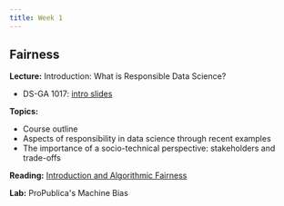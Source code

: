 ```yaml
---
title: Week 1
---
```


## Fairness

**Lecture:** Introduction: What is Responsible Data Science?

* DS-GA 1017: [intro slides](../../../assets/1_Intro_1017.pdf)
<!-- * DS-UA 202: [intro slides](../../../assets/1_intro_202.pdf) -->

**Topics:**

* Course outline
* Aspects of responsibility in data science through recent examples
* The importance of a socio-technical perspective: stakeholders and trade-offs

**Reading:**  [Introduction and Algorithmic Fairness](../../../assets/fairness_reader_2024.pdf) 

**Lab:** ProPublica's Machine Bias

<!-- * [Colab Notebook](https://colab.research.google.com/drive/1WX-u4NJP-Crc3njwISLg9IEmJQnZu5Li) -->
